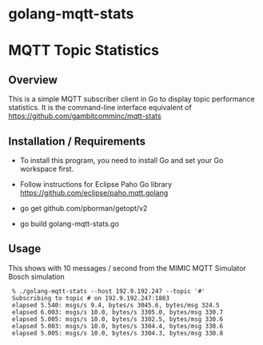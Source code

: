 # golang-mqtt-stats

# MQTT Topic Statistics

## Overview

This is a simple MQTT subscriber client in Go to display topic performance statistics.
It is the command-line interface equivalent of https://github.com/gambitcomminc/mqtt-stats


## Installation / Requirements

* To install this program, you need to install Go and set your Go workspace first.

* Follow instructions for Eclipse Paho Go library https://github.com/eclipse/paho.mqtt.golang

* go get github.com/pborman/getopt/v2

* go build golang-mqtt-stats.go

## Usage

This shows with 10 messages / second from the MIMIC MQTT Simulator Bosch simulation

     % ./golang-mqtt-stats --host 192.9.192.247 --topic '#'
     Subscribing to topic # on 192.9.192.247:1883
     elapsed 5.540: msgs/s 9.4, bytes/s 3045.6, bytes/msg 324.5
     elapsed 6.003: msgs/s 10.0, bytes/s 3305.0, bytes/msg 330.7
     elapsed 5.005: msgs/s 10.0, bytes/s 3302.5, bytes/msg 330.6
     elapsed 5.003: msgs/s 10.0, bytes/s 3304.4, bytes/msg 330.6
     elapsed 5.005: msgs/s 10.0, bytes/s 3304.3, bytes/msg 330.8

